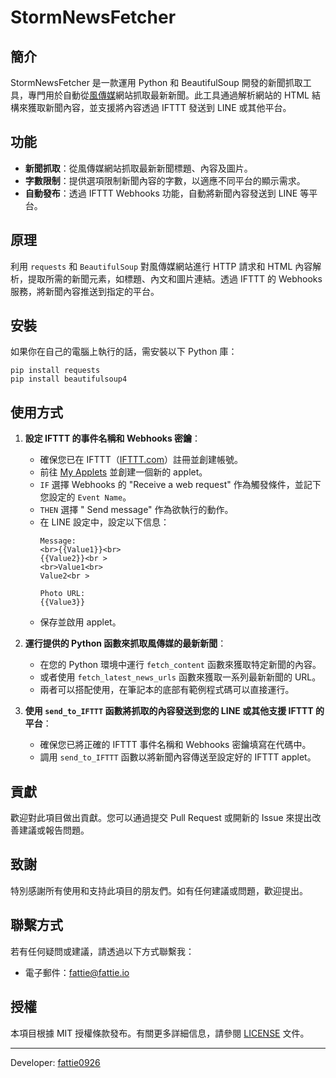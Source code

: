 # StormNewsFetcher

## 簡介
StormNewsFetcher 是一款運用 Python 和 BeautifulSoup 開發的新聞抓取工具，專門用於自動從[風傳媒](https://www.storm.mg/)網站抓取最新新聞。此工具通過解析網站的 HTML 結構來獲取新聞內容，並支援將內容透過 IFTTT 發送到 LINE 或其他平台。

## 功能
- **新聞抓取**：從風傳媒網站抓取最新新聞標題、內容及圖片。
- **字數限制**：提供選項限制新聞內容的字數，以適應不同平台的顯示需求。
- **自動發布**：透過 IFTTT Webhooks 功能，自動將新聞內容發送到 LINE 等平台。

## 原理
利用 `requests` 和 `BeautifulSoup` 對風傳媒網站進行 HTTP 請求和 HTML 內容解析，提取所需的新聞元素，如標題、內文和圖片連結。透過 IFTTT 的 Webhooks 服務，將新聞內容推送到指定的平台。

## 安裝
如果你在自己的電腦上執行的話，需安裝以下 Python 庫：
```
pip install requests
pip install beautifulsoup4
```

## 使用方式
1. **設定 IFTTT 的事件名稱和 Webhooks 密鑰**：
   - 確保您已在 IFTTT（[IFTTT.com](https://ifttt.com/)）註冊並創建帳號。
   - 前往 [My Applets](https://ifttt.com/my_applets) 並創建一個新的 applet。
   - `IF` 選擇 Webhooks 的 "Receive a web request" 作為觸發條件，並記下您設定的 `Event Name`。
   - `THEN` 選擇 " Send message" 作為欲執行的動作。
   - 在 LINE 設定中，設定以下信息：
     ```
     Message:
     <br>{{Value1}}<br>
     {{Value2}}<br >
     <br>Value1<br>
     Value2<br >

     Photo URL:
     {{Value3}}
     ```
   - 保存並啟用 applet。

2. **運行提供的 Python 函數來抓取風傳媒的最新新聞**：
   - 在您的 Python 環境中運行 `fetch_content` 函數來獲取特定新聞的內容。
   - 或者使用 `fetch_latest_news_urls` 函數來獲取一系列最新新聞的 URL。
   - 兩者可以搭配使用，在筆記本的底部有範例程式碼可以直接運行。

3. **使用 `send_to_IFTTT` 函數將抓取的內容發送到您的 LINE 或其他支援 IFTTT 的平台**：
   - 確保您已將正確的 IFTTT 事件名稱和 Webhooks 密鑰填寫在代碼中。
   - 調用 `send_to_IFTTT` 函數以將新聞內容傳送至設定好的 IFTTT applet。

## 貢獻
歡迎對此項目做出貢獻。您可以通過提交 Pull Request 或開新的 Issue 來提出改善建議或報告問題。

## 致謝
特別感謝所有使用和支持此項目的朋友們。如有任何建議或問題，歡迎提出。

## 聯繫方式
若有任何疑問或建議，請透過以下方式聯繫我：
- 電子郵件：[fattie@fattie.io](mailto:fattie@fattie.io)

## 授權
本項目根據 MIT 授權條款發布。有關更多詳細信息，請參閱 [LICENSE](LICENSE) 文件。

---

Developer: [fattie0926](https://github.com/fattie0926)
